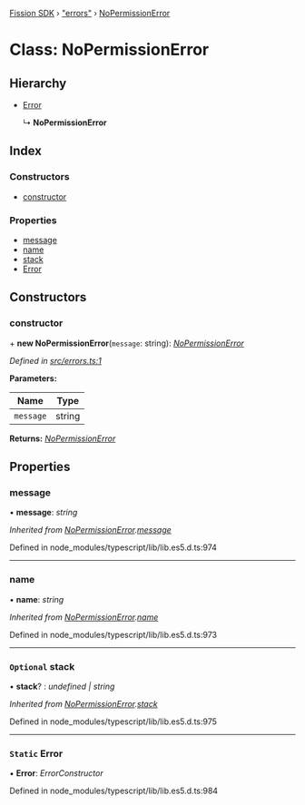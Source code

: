 [Fission SDK](../README.md) › ["errors"](../modules/_errors_.md) › [NoPermissionError](_errors_.nopermissionerror.md)

# Class: NoPermissionError

## Hierarchy

* [Error](_errors_.nopermissionerror.md#static-error)

  ↳ **NoPermissionError**

## Index

### Constructors

* [constructor](_errors_.nopermissionerror.md#constructor)

### Properties

* [message](_errors_.nopermissionerror.md#message)
* [name](_errors_.nopermissionerror.md#name)
* [stack](_errors_.nopermissionerror.md#optional-stack)
* [Error](_errors_.nopermissionerror.md#static-error)

## Constructors

###  constructor

\+ **new NoPermissionError**(`message`: string): *[NoPermissionError](_errors_.nopermissionerror.md)*

*Defined in [src/errors.ts:1](https://github.com/fission-suite/webnative/blob/935d7b8/src/errors.ts#L1)*

**Parameters:**

Name | Type |
------ | ------ |
`message` | string |

**Returns:** *[NoPermissionError](_errors_.nopermissionerror.md)*

## Properties

###  message

• **message**: *string*

*Inherited from [NoPermissionError](_errors_.nopermissionerror.md).[message](_errors_.nopermissionerror.md#message)*

Defined in node_modules/typescript/lib/lib.es5.d.ts:974

___

###  name

• **name**: *string*

*Inherited from [NoPermissionError](_errors_.nopermissionerror.md).[name](_errors_.nopermissionerror.md#name)*

Defined in node_modules/typescript/lib/lib.es5.d.ts:973

___

### `Optional` stack

• **stack**? : *undefined | string*

*Inherited from [NoPermissionError](_errors_.nopermissionerror.md).[stack](_errors_.nopermissionerror.md#optional-stack)*

Defined in node_modules/typescript/lib/lib.es5.d.ts:975

___

### `Static` Error

▪ **Error**: *ErrorConstructor*

Defined in node_modules/typescript/lib/lib.es5.d.ts:984

